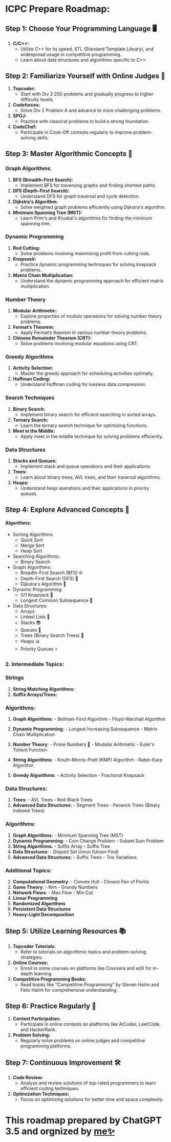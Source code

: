 # ICPC Prepare Roadmap:
## Step 1: Choose Your Programming Language 🖥️
1. **C/C++:**
   - Utilize C++ for its speed, STL (Standard Template Library), and widespread usage in competitive programming.
   - Learn about data structures and algorithms specific to C++.

## Step 2: Familiarize Yourself with Online Judges 🌟
1. **Topcoder:**
   - Start with Div 2 250 problems and gradually progress to higher difficulty levels.
2. **Codeforces:**
   - Solve Div 2 Problem A and advance to more challenging problems.
3. **SPOJ:**
   - Practice with classical problems to build a strong foundation.
4. **CodeChef:**
   - Participate in Cook-Off contests regularly to improve problem-solving skills.

## Step 3: Master Algorithmic Concepts 🧩
### Graph Algorithms
1. **BFS (Breadth-First Search):**
   - Implement BFS for traversing graphs and finding shortest paths.
2. **DFS (Depth-First Search):**
   - Understand DFS for graph traversal and cycle detection.
3. **Dijkstra's Algorithm:**
   - Solve weighted graph problems efficiently using Dijkstra's algorithm.
4. **Minimum Spanning Tree (MST):**
   - Learn Prim's and Kruskal's algorithms for finding the minimum spanning tree.

### Dynamic Programming
1. **Rod Cutting:**
   - Solve problems involving maximizing profit from cutting rods.
2. **Knapsack:**
   - Practice dynamic programming techniques for solving knapsack problems.
3. **Matrix Chain Multiplication:**
   - Understand the dynamic programming approach for efficient matrix multiplication.

### Number Theory
1. **Modular Arithmetic:**
   - Explore properties of modulo operations for solving number theory problems.
2. **Fermat’s Theorem:**
   - Apply Fermat’s theorem in various number theory problems.
3. **Chinese Remainder Theorem (CRT):**
   - Solve problems involving modular equations using CRT.

### Greedy Algorithms
1. **Activity Selection:**
   - Master the greedy approach for scheduling activities optimally.
2. **Huffman Coding:**
   - Understand Huffman coding for lossless data compression.

### Search Techniques
1. **Binary Search:**
   - Implement binary search for efficient searching in sorted arrays.
2. **Ternary Search:**
   - Learn the ternary search technique for optimizing functions.
3. **Meet in the Middle:**
   - Apply meet in the middle technique for solving problems efficiently.

### Data Structures
1. **Stacks and Queues:**
   - Implement stack and queue operations and their applications.
2. **Trees:**
   - Learn about binary trees, AVL trees, and their traversal algorithms.
3. **Heaps:**
   - Understand heap operations and their applications in priority queues.

## Step 4: Explore Advanced Concepts 🚀
#### Algorithms:
   - Sorting Algorithms:
     - Quick Sort
     - Merge Sort
     - Heap Sort
   - Searching Algorithms:
     - Binary Search
   - Graph Algorithms:
     - Breadth-First Search (BFS) 🌐
     - Depth-First Search (DFS) 🌲
     - Dijkstra's Algorithm 🚗
   - Dynamic Programming:
     - 0/1 Knapsack 🎒
     - Longest Common Subsequence 📏
   - Data Structures:
     - Arrays
     - Linked Lists 🔗
     - Stacks 📚
     - Queues 🧊
     - Trees (Binary Search Trees) 🌳
     - Heaps 📊
     - Priority Queues ⭐

### 2. Intermediate Topics:
### Strings
1. **String Matching Algorithms:**
2. **Suffix Arrays/Trees:**

### Algorithms:
   1. **Graph Algorithms**:
     - Bellman-Ford Algorithm
     - Floyd-Warshall Algorithm
   2. **Dynamic Programming**:
     - Longest Increasing Subsequence
     - Matrix Chain Multiplication
   3. **Number Theory**:
     - Prime Numbers 🔢
     - Modular Arithmetic
     - Euler's Totient Function
   
   4. **String Algorithms**:
     - Knuth-Morris-Pratt (KMP) Algorithm
     - Rabin-Karp Algorithm
   5. **Greedy Algorithms**:
     - Activity Selection
     - Fractional Knapsack

### Data Structures:
   1. **Trees**:
     - AVL Trees
     - Red-Black Trees
   2. **Advanced Data Structures**:
     - Segment Trees
     - Fenwick Trees (Binary Indexed Trees)

### Algorithms:
   1. **Graph Algorithms**:
     - Minimum Spanning Tree (MST)
   2. **Dynamic Programming**:
     - Coin Change Problem
     - Subset Sum Problem
   3. **String Algorithms**:
     - Suffix Array
     - Suffix Tree
   4. **Data Structures**:
     - Disjoint Set Union (Union-Find)
   5. **Advanced Data Structures**:
     - Suffix Trees
     - Trie Variations

### Additional Topics:
   1. **Computational Geometry**:
     - Convex Hull
     - Closest Pair of Points
   2. **Game Theory**:
     - Nim
     - Grundy Numbers
   3. **Network Flows**:
     - Max Flow
     - Min Cut
   4. **Linear Programming**
   5. **Randomized Algorithms**
   6. **Persistent Data Structures**
   7. **Heavy-Light Decomposition**

## Step 5: Utilize Learning Resources 📚
1. **Topcoder Tutorials:**
   - Refer to tutorials on algorithmic topics and problem-solving strategies.
2. **Online Courses:**
   - Enroll in onine courses on platforms like Coursera and edX for in-depth learning.
3. **Competitive Programming Books:**
   - Read books like "Competitive Programming" by Steven Halim and Felix Halim for comprehensive understanding.

## Step 6: Practice Regularly 🏅
1. **Contest Participation:**
   - Participate in online contests on platforms like AtCoder, LeetCode, and HackerRank.
2. **Problem Solving:**
   - Regularly solve problems on online judges and competitive programming platforms.

## Step 7: Continuous Improvement 🛠️
1. **Code Review:**
   - Analyze and review solutions of top-rated programmers to learn efficient coding techniques.
2. **Optimization Techniques:**
   - Focus on optimizing solutions for better time and space complexity.

# This roadmap prepared by ChatGPT 3.5 and orgnized by [me✨](https://github.com/DarkCode662432/)

